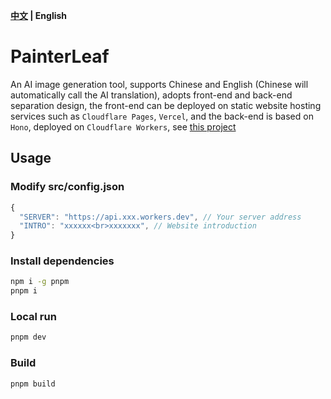 **[中文](README_ZH.md) | English**

# PainterLeaf
An AI image generation tool, supports Chinese and English (Chinese will automatically call the AI translation), adopts front-end and back-end separation design, the front-end can be deployed on static website hosting services such as `Cloudflare Pages`, `Vercel`, and the back-end is based on `Hono`, deployed on `Cloudflare Workers`, see [this project](https://github.com/LeafYeeXYZ/MyAPIs)

## Usage
### Modify src/config.json
```javascript
{
  "SERVER": "https://api.xxx.workers.dev", // Your server address
  "INTRO": "xxxxxx<br>xxxxxxx", // Website introduction
}
```

### Install dependencies
```bash
npm i -g pnpm
pnpm i
```

### Local run
```bash
pnpm dev
```

### Build
```bash
pnpm build
```
